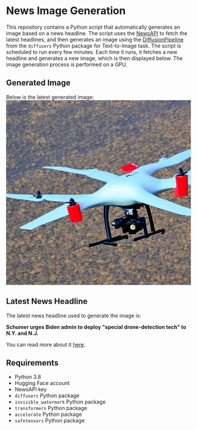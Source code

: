# News Image Generation
This repository contains a Python script that automatically generates an image based on a news headline. The script uses the [NewsAPI](https://newsapi.org/) to fetch the latest headlines, and then generates an image using the [DiffusionPipeline](https://github.com/huggingface/diffusers) from the `diffusers` Python package for Text-to-Image task.
The script is scheduled to run every few minutes. Each time it runs, it fetches a new headline and generates a new image, which is then displayed below. The image generation process is performed on a GPU.

## Generated Image
Below is the latest generated image:
![Generated Image](image.png)

## Latest News Headline
The latest news headline used to generate the image is:

**Schumer urges Biden admin to deploy "special drone-detection tech" to N.Y. and N.J.**

You can read more about it [here](https://news.google.com/rss/articles/CBMiigFBVV95cUxPd1Bpc09FOEJ6OXlhc20tcTl4NjYyMHQ0dXhfa18tdlJGTzhyZkJ4R2NoV2RfMWdkRDFxSm5obURKS2tUcnRuTzNoMmxfeV9tT2NCcmtidTgwTE1aSUc5U1lSQm5oNjk3T0VsMEVmQmNSLUZuNTNFU0pSckE4VWhQaFltLWtHN3dIWFE?oc=5).

## Requirements
- Python 3.8
- Hugging Face account
- NewsAPI key
- `diffusers` Python package
- `invisible_watermark` Python package
- `transformers` Python package
- `accelerate` Python package
- `safetensors` Python package
